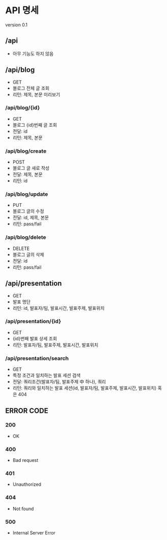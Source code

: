# API 명세
version 0.1


## /api
- 아무 기능도 하지 않음

## /api/blog
- GET
- 블로그 전체 글 조회
- 리턴: 제목, 본문 미리보기

### /api/blog/{id}
- GET
- 블로그 {id}번째 글 조회
- 전달: id
- 리턴: 제목, 본문

### /api/blog/create
- POST
- 블로그 글 새로 작성
- 전달: 제목, 본문
- 리턴: id

### /api/blog/update
- PUT
- 블로그 글의 수정
- 전달: id, 제목, 본문
- 리턴: pass/fail

### /api/blog/delete
- DELETE
- 블로그 글의 삭제
- 전달: id
- 리턴: pass/fail

## /api/presentation
- GET
- 발표 명단 
- 리턴: id, 발표자/팀, 발표시간, 발표주제, 발표위치

### /api/presentation/{id}
- GET
- {id}번째 발표 상세 조회
- 리턴: 발표자/팀, 발표주제, 발표시간, 발표위치

### /api/presentation/search
- GET
- 특정 조건과 일치하는 발표 세션 검색
- 전달: 쿼리조건(발표자/팀, 발표주제 中 하나), 쿼리
- 리턴: 쿼리와 일치하는 발표 세션(id, 발표자/팀, 발표주제, 발표시간, 발표위치) 혹은 404


## ERROR CODE

### 200
- OK

### 400
- Bad request

### 401
- Unauthorized

### 404
- Not found

### 500
- Internal Server Error